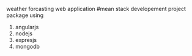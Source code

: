 weather forcasting web application
#mean stack developement project 
package using 
1) angularjs
2) nodejs
3) expresjs
4) mongodb
